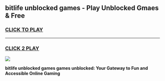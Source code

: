 
## bitlife unblocked games - Play Unblocked Gmaes & Free
<h3>
<a href="https://news.freeplayer.one?title=bitlife_unblocked_games&ref=16F">CLICK TO PLAY</a></h3>
<hr>

<h3>
<a href="https://news.freeplayer.one?title=bitlife_unblocked_games&ref=16F">CLICK 2 PLAY</a>
  
</h3>

<a href="https://news.freeplayer.one?title=bitlife_unblocked_games&ref=16F/"><img src="https://clearcache.store/games.png"></a>


**bitlife unblocked games games unblocked: Your Gateway to Fun and Accessible Online Gaming**
